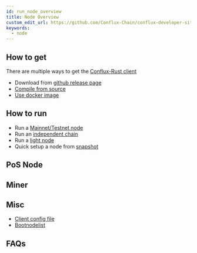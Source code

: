 ```yaml
---
id: run_node_overview
title: Node Overview
custom_edit_url: https://github.com/Conflux-Chain/conflux-developer-site/edit/master/docs/run-a-node/en/overview.md
keywords:
  - node
---
```


## How to get

There are multiple ways to get the [Conflux-Rust client](https://github.com/conflux-chain/conflux-rust)

* Download from [github release page](https://github.com/Conflux-Chain/conflux-rust/releases)
* [Compile from source](/conflux-doc/docs/installation)
* [Use docker image](https://github.com/conflux-chain/conflux-docker)

## How to run

* Run a [Mainnet/Testnet node](/conflux-doc/docs/get_started)
* Run an [independent chain](/conflux-doc/docs/independent_chain)
* Run a [light node](/conflux-doc/docs/light_node)
* Quick setup a node from [snapshot](https://github.com/conflux-fans/archive-tool)

## PoS Node

## Miner

## Misc

* [Client config file](/apis/en/node_config_example)
* [Bootnodelist](/run-a-node/en/official_bootnodes)

## FAQs
